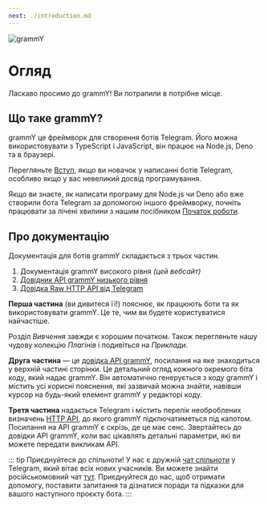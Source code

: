 ```yaml
---
next: ./introduction.md
---
```


![grammY](/images/grammY.png)

# Огляд

Ласкаво просимо до grammY!
Ви потрапили в потрібне місце.

## Що таке grammY?

grammY це фреймворк для створення ботів Telegram.
Його можна використовувати з TypeScript і JavaScript, він працює на Node.js, Deno та в браузері.

Перегляньте [Вступ](./introduction.md), якщо ви новачок у написанні ботів Telegram, особливо якщо у вас невеликий досвід програмування.

Якщо ви знаєте, як написати програму для Node.js чи Deno або вже створили бота Telegram за допомогою іншого фреймворку, почніть працювати за лічені хвилини з нашим посібником [Початок роботи](./getting-started.md).

## Про документацію

Документація для ботів grammY складається з трьох частин.

1. Документація grammY високого рівня _(цей вебсайт)_
2. [Довідник API grammY низького рівня](https://deno.land/x/grammy/mod.ts)
3. [Довідка Raw HTTP API від Telegram](https://core.telegram.org/bots/api)

**Перша частина** (ви дивитеся її!) пояснює, як працюють боти та як використовувати grammY.
Це те, чим ви будете користуватися найчастіше.

Розділ _Вивчення_ завжди є хорошим початком.
Також перегляньте нашу чудову колекцію _Плагінів_ і подивіться на _Приклади_.

**Друга частина** — це [довідка API grammY](https://deno.land/x/grammy/mod.ts), посилання на яке знаходиться у верхній частині сторінки.
Це детальний огляд кожного окремого біта коду, який надає grammY.
Він автоматично генерується з коду grammY і містить усі корисні пояснення, які зазвичай можна знайти, навівши курсор на будь-який елемент grammY у редакторі коду.

**Третя частина** надається Telegram і містить перелік необроблених визначень [HTTP API](https://core.telegram.org/bots/api), до якого grammY підключатиметься під капотом.
Посилання на API grammY є скрізь, де це має сенс.
Звертайтесь до довідки API grammY, коли вас цікавлять детальні параметри, які ви можете передати викликам API.

::: tip Приєднуйтеся до спільноти!
У нас є дружній [чат спільноти](https://t.me/grammyjs) у Telegram, який вітає всіх нових учасників. Ви можете знайти російськомовний чат [тут](https://t.me/grammyjs_ru).
Приєднуйтеся до нас, щоб отримати допомогу, поставити запитання та дізнатися поради та підказки для вашого наступного проєкту бота.
:::
